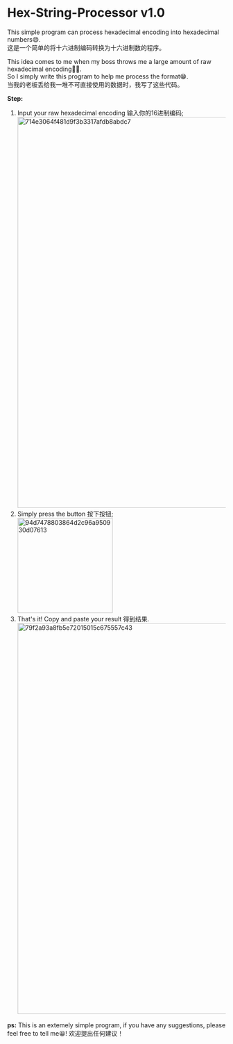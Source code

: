 # Hex-String-Processor v1.0
This simple program can process hexadecimal encoding into hexadecimal numbers😄.  
这是一个简单的将十六进制编码转换为十六进制数的程序。

This idea comes to me when my boss throws me a large amount of raw hexadecimal encoding🧑‍💻.  
So I simply write this program to help me process the format😁.  
当我的老板丢给我一堆不可直接使用的数据时，我写了这些代码。

**Step:**  
1. Input your raw hexadecimal encoding 输入你的16进制编码; <img width="900" alt="714e3064f481d9f3b3317afdb8abdc7" src="https://github.com/Crix-LI/Hex-String-Processor/assets/145661658/a6177ef6-64d6-4d1f-9198-3c2e1934bea7">
2. Simply press the button 按下按钮;  
   <img width="219" alt="94d7478803864d2c96a950930d07613" src="https://github.com/Crix-LI/Hex-String-Processor/assets/145661658/3bb65b79-9195-4a4f-aac1-05888b06b6ba">
3. That's it! Copy and paste your result 得到结果.<img width="900" alt="79f2a93a8fb5e72015015c675557c43" src="https://github.com/Crix-LI/Hex-String-Processor/assets/145661658/04d182fb-cbb4-4f9c-9062-685a8f88cf56">

**ps:** This is an extemely simple program, if you have any suggestions, please feel free to tell me😀! 欢迎提出任何建议！
